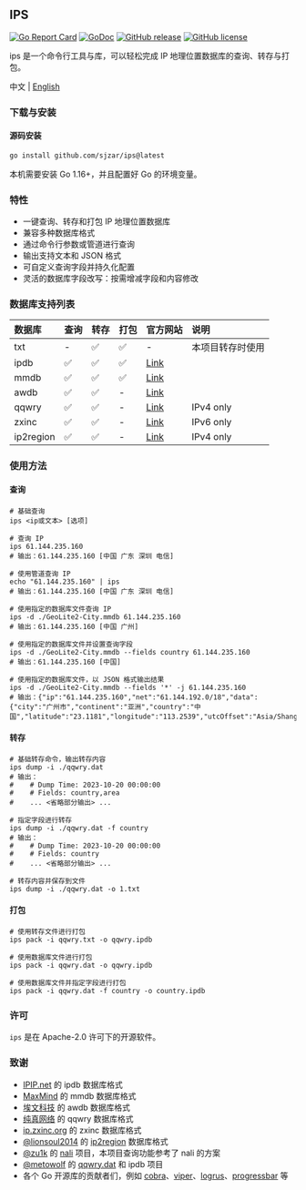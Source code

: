 ## IPS

[![Go Report Card](https://goreportcard.com/badge/github.com/sjzar/ips)](https://goreportcard.com/report/github.com/sjzar/ips)
[![GoDoc](https://godoc.org/github.com/sjzar/ips?status.svg)](https://godoc.org/github.com/sjzar/ips)
[![GitHub release](https://img.shields.io/github/release/sjzar/ips.svg)](https://github.com/sjzar/ips/releases)
[![GitHub license](https://img.shields.io/github/license/sjzar/ips.svg)](https://github.com/sjzar/ips/blob/main/LICENSE)

ips 是一个命令行工具与库，可以轻松完成 IP 地理位置数据库的查询、转存与打包。

中文 | [English](./README_en.md)

### 下载与安装

#### 源码安装

```bash
go install github.com/sjzar/ips@latest
```

本机需要安装 Go 1.16+，并且配置好 Go 的环境变量。

### 特性

* 一键查询、转存和打包 IP 地理位置数据库
* 兼容多种数据库格式
* 通过命令行参数或管道进行查询
* 输出支持文本和 JSON 格式
* 可自定义查询字段并持久化配置
* 灵活的数据库字段改写：按需增减字段和内容修改

### 数据库支持列表

| 数据库       | 查询 | 转存 | 打包 | 官方网站                                              | 说明        |
|:----------|:---|:---|:---|:--------------------------------------------------|:----------|
| txt       | -  | ✅  | ✅  | -                                                 | 本项目转存时使用  |
| ipdb      | ✅  | ✅  | ✅  | [Link](https://ipip.net)                          |           |
| mmdb      | ✅  | ✅  | ✅  | [Link](https://maxmind.com)                       |           |
| awdb      | ✅  | ✅  | -  | [Link](https://ipplus360.com)                     |           |
| qqwry     | ✅  | ✅  | -  | [Link](https://cz88.net)                          | IPv4 only |
| zxinc     | ✅  | ✅  | -  | [Link](https://ip.zxinc.org)                      | IPv6 only |
| ip2region | ✅  | ✅  | -  | [Link](https://github.com/lionsoul2014/ip2region) | IPv4 only |

### 使用方法

#### 查询

```shell
# 基础查询
ips <ip或文本> [选项]

# 查询 IP
ips 61.144.235.160
# 输出：61.144.235.160 [中国 广东 深圳 电信]

# 使用管道查询 IP
echo "61.144.235.160" | ips
# 输出：61.144.235.160 [中国 广东 深圳 电信]

# 使用指定的数据库文件查询 IP
ips -d ./GeoLite2-City.mmdb 61.144.235.160
# 输出：61.144.235.160 [中国 广州]

# 使用指定的数据库文件并设置查询字段
ips -d ./GeoLite2-City.mmdb --fields country 61.144.235.160
# 输出：61.144.235.160 [中国]

# 使用指定的数据库文件，以 JSON 格式输出结果
ips -d ./GeoLite2-City.mmdb --fields '*' -j 61.144.235.160
# 输出：{"ip":"61.144.235.160","net":"61.144.192.0/18","data":{"city":"广州市","continent":"亚洲","country":"中国","latitude":"23.1181","longitude":"113.2539","utcOffset":"Asia/Shanghai"}}
```

#### 转存

```shell
# 基础转存命令，输出转存内容
ips dump -i ./qqwry.dat
# 输出：
#    # Dump Time: 2023-10-20 00:00:00
#    # Fields: country,area
#    ... <省略部分输出> ...

# 指定字段进行转存
ips dump -i ./qqwry.dat -f country
# 输出：
#    # Dump Time: 2023-10-20 00:00:00
#    # Fields: country
#    ... <省略部分输出> ...

# 转存内容并保存到文件
ips dump -i ./qqwry.dat -o 1.txt
```

#### 打包

```shell
# 使用转存文件进行打包
ips pack -i qqwry.txt -o qqwry.ipdb

# 使用数据库文件进行打包
ips pack -i qqwry.dat -o qqwry.ipdb

# 使用数据库文件并指定字段进行打包
ips pack -i qqwry.dat -f country -o country.ipdb
```

### 许可

`ips` 是在 Apache-2.0 许可下的开源软件。

### 致谢

* [IPIP.net](https://ipip.net) 的 ipdb 数据库格式
* [MaxMind](https://maxmind.com) 的 mmdb 数据库格式
* [埃文科技](https://ipplus360.com) 的 awdb 数据库格式
* [纯真网络](https://cz88.net) 的 qqwry 数据库格式
* [ip.zxinc.org](https://ip.zxinc.org) 的 zxinc 数据库格式
* [@lionsoul2014](https://github.com/lionsoul2014) 的 [ip2region](https://github.com/lionsoul2014/ip2region) 数据库格式
* [@zu1k](https://github.com/zu1k) 的 [nali](https://github.com/zu1k/nali) 项目，本项目查询功能参考了 nali 的方案
* [@metowolf](https://github.com/metowolf) 的 [qqwry.dat](https://github.com/metowolf/qqwry.dat) 和 ipdb 项目
* 各个 Go 开源库的贡献者们，例如 [cobra](https://github.com/spf13/cobra)、[viper](https://github.com/spf13/viper)、[logrus](https://github.com/sirupsen/logrus)、[progressbar](https://github.com/schollz/progressbar) 等
